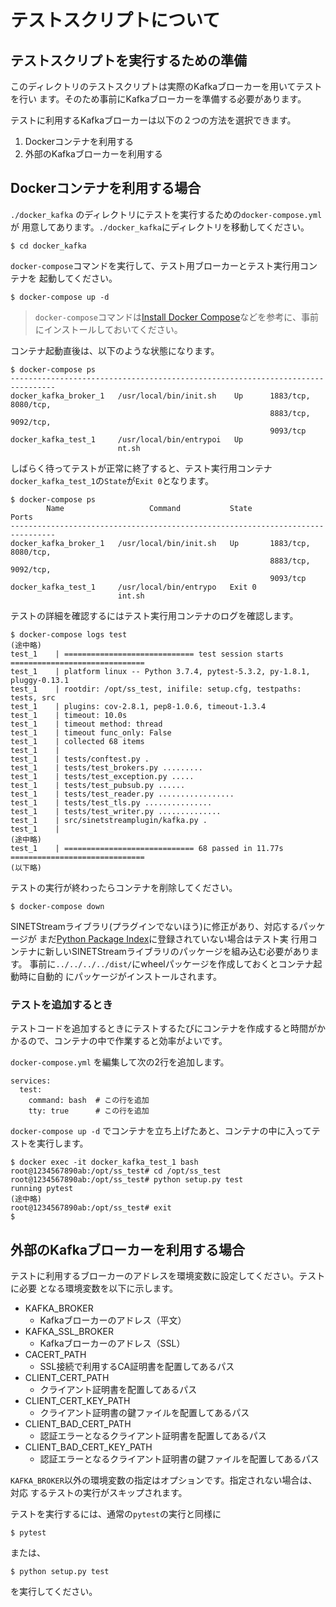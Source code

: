 <!--
Copyright (C) 2020 National Institute of Informatics

Licensed to the Apache Software Foundation (ASF) under one
or more contributor license agreements.  See the NOTICE file
distributed with this work for additional information
regarding copyright ownership.  The ASF licenses this file
to you under the Apache License, Version 2.0 (the
"License"); you may not use this file except in compliance
with the License.  You may obtain a copy of the License at

  http://www.apache.org/licenses/LICENSE-2.0

Unless required by applicable law or agreed to in writing,
software distributed under the License is distributed on an
"AS IS" BASIS, WITHOUT WARRANTIES OR CONDITIONS OF ANY
KIND, either express or implied.  See the License for the
specific language governing permissions and limitations
under the License.
-->

# テストスクリプトについて

## テストスクリプトを実行するための準備

このディレクトリのテストスクリプトは実際のKafkaブローカーを用いてテストを行い
ます。そのため事前にKafkaブローカーを準備する必要があります。

テストに利用するKafkaブローカーは以下の２つの方法を選択できます。

1. Dockerコンテナを利用する
1. 外部のKafkaブローカーを利用する

## Dockerコンテナを利用する場合

`./docker_kafka` のディレクトリにテストを実行するための`docker-compose.yml`が
用意してあります。`./docker_kafka`にディレクトリを移動してください。

```
$ cd docker_kafka
```

`docker-compose`コマンドを実行して、テスト用ブローカーとテスト実行用コンテナを
起動してください。

```
$ docker-compose up -d
```

> `docker-compose`コマンドは[Install Docker Compose](https://docs.docker.com/compose/install/)などを参考に、事前にインストールしておいてください。

コンテナ起動直後は、以下のような状態になります。


```
$ docker-compose ps
--------------------------------------------------------------------------------
docker_kafka_broker_1   /usr/local/bin/init.sh    Up      1883/tcp, 8080/tcp,
                                                          8883/tcp, 9092/tcp,
                                                          9093/tcp
docker_kafka_test_1     /usr/local/bin/entrypoi   Up
                        nt.sh
```

しばらく待ってテストが正常に終了すると、テスト実行用コンテナ
`docker_kafka_test_1`の`State`が`Exit 0`となります。

```
$ docker-compose ps
        Name                   Command           State            Ports
--------------------------------------------------------------------------------
docker_kafka_broker_1   /usr/local/bin/init.sh   Up       1883/tcp, 8080/tcp,
                                                          8883/tcp, 9092/tcp,
                                                          9093/tcp
docker_kafka_test_1     /usr/local/bin/entrypo   Exit 0
                        int.sh
```

テストの詳細を確認するにはテスト実行用コンテナのログを確認します。

```
$ docker-compose logs test
(途中略)
test_1    | ============================= test session starts ==============================
test_1    | platform linux -- Python 3.7.4, pytest-5.3.2, py-1.8.1, pluggy-0.13.1
test_1    | rootdir: /opt/ss_test, inifile: setup.cfg, testpaths: tests, src
test_1    | plugins: cov-2.8.1, pep8-1.0.6, timeout-1.3.4
test_1    | timeout: 10.0s
test_1    | timeout method: thread
test_1    | timeout func_only: False
test_1    | collected 68 items
test_1    |
test_1    | tests/conftest.py .
test_1    | tests/test_brokers.py .........
test_1    | tests/test_exception.py .....
test_1    | tests/test_pubsub.py ......
test_1    | tests/test_reader.py .................
test_1    | tests/test_tls.py ...............
test_1    | tests/test_writer.py ..............
test_1    | src/sinetstreamplugin/kafka.py .
test_1    |
(途中略)
test_1    | ============================= 68 passed in 11.77s ==============================
(以下略)
```

テストの実行が終わったらコンテナを削除してください。

```
$ docker-compose down
```

SINETStreamライブラリ(プラグインでないほう)に修正があり、対応するパッケージが
まだ[Python Package Index](https://pypi.org/)に登録されていない場合はテスト実
行用コンテナに新しいSINETStreamライブラリのパッケージを組み込む必要があります。
事前に`../../../../dist/`にwheelパッケージを作成しておくとコンテナ起動時に自動的
にパッケージがインストールされます。

### テストを追加するとき

テストコードを追加するときにテストするたびにコンテナを作成すると時間がかかるので、コンテナの中で作業すると効率がよいです。

`docker-compose.yml` を編集して次の2行を追加します。

```
services:
  test:
    command: bash  # この行を追加
    tty: true      # この行を追加
```

`docker-compose up -d` でコンテナを立ち上げたあと、コンテナの中に入ってテストを実行します。

```
$ docker exec -it docker_kafka_test_1 bash
root@1234567890ab:/opt/ss_test# cd /opt/ss_test
root@1234567890ab:/opt/ss_test# python setup.py test
running pytest
(途中略)
root@1234567890ab:/opt/ss_test# exit
$ 
```

## 外部のKafkaブローカーを利用する場合

テストに利用するブローカーのアドレスを環境変数に設定してください。テストに必要
となる環境変数を以下に示します。

* KAFKA_BROKER
    * Kafkaブローカーのアドレス（平文）
* KAFKA_SSL_BROKER
    * Kafkaブローカーのアドレス（SSL）
* CACERT_PATH
    * SSL接続で利用するCA証明書を配置してあるパス
* CLIENT_CERT_PATH
    * クライアント証明書を配置してあるパス
* CLIENT_CERT_KEY_PATH
    * クライアント証明書の鍵ファイルを配置してあるパス
* CLIENT_BAD_CERT_PATH
    * 認証エラーとなるクライアント証明書を配置してあるパス
* CLIENT_BAD_CERT_KEY_PATH
    * 認証エラーとなるクライアント証明書の鍵ファイルを配置してあるパス

`KAFKA_BROKER`以外の環境変数の指定はオプションです。指定されない場合は、対応
するテストの実行がスキップされます。

テストを実行するには、通常の`pytest`の実行と同様に

```
$ pytest
```

または、

```
$ python setup.py test
```

を実行してください。
